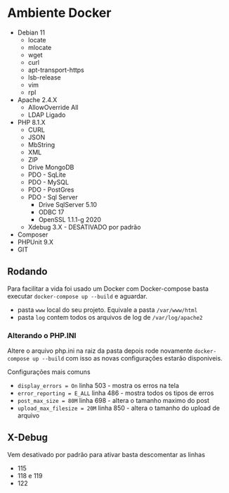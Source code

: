 # Ambiente Docker

* Debian 11
    * locate
    * mlocate
    * wget
    * curl
    * apt-transport-https
    * lsb-release
    * vim 
    * rpl
* Apache 2.4.X
    * AllowOverride All
    * LDAP Ligado
* PHP 8.1.X
    * CURL
    * JSON
    * MbString
    * XML
    * ZIP
    * Drive MongoDB
    * PDO - SqLite
    * PDO - MySQL
    * PDO - PostGres
    * PDO - Sql Server
        * Drive SqlServer 5.10
        * ODBC 17
        * OpenSSL 1.1.1-g 2020
    * Xdebug 3.X - DESATIVADO por padrão
* Composer
* PHPUnit 9.X
* GIT

## Rodando
Para facilitar a vida foi usado um Docker com Docker-compose basta executar  `docker-compose up --build` e aguardar.

* pasta `www` local do seu projeto. Equivale a pasta `/var/www/html`
* pasta `log` contem todos os arquivos de log de `/var/log/apache2`

### Alterando o PHP.INI
Altere o arquivo php.ini na raiz da pasta depois rode novamente `docker-compose up --build` com isso as novas configurações estarão disponiveis. 

Configurações mais comuns
* `display_errors = On` linha 503 - mostra os erros na tela
* `error_reporting = E_ALL` linha 486 - mostra todos os tipos de erros
* `post_max_size = 80M` linha 698 - altera o tamanho maximo do post
* `upload_max_filesize = 20M` linha 850 - altera o tamanho do upload de arquivo


## X-Debug
Vem desativado por padrão para ativar basta descomentar as linhas
* 115
* 118 e 119
* 122